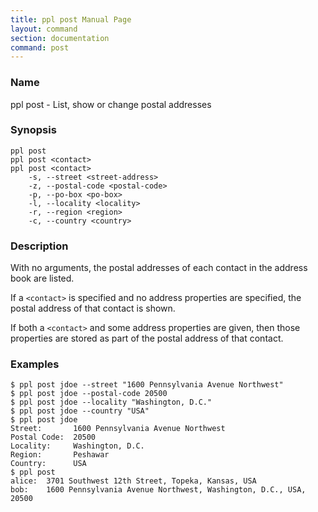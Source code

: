 ```yaml
---
title: ppl post Manual Page
layout: command
section: documentation
command: post
---
```


### Name

ppl post - List, show or change postal addresses

### Synopsis

    ppl post
    ppl post <contact>
    ppl post <contact>
        -s, --street <street-address>
        -z, --postal-code <postal-code>
        -p, --po-box <po-box>
        -l, --locality <locality>
        -r, --region <region>
        -c, --country <country>

### Description

With no arguments, the postal addresses of each contact in the address book are
listed.

If a `<contact>` is specified and no address properties are specified, the
postal address of that contact is shown.

If both a `<contact>` and some address properties are given, then those
properties are stored as part of the postal address of that contact.

### Examples

    $ ppl post jdoe --street "1600 Pennsylvania Avenue Northwest"
    $ ppl post jdoe --postal-code 20500
    $ ppl post jdoe --locality "Washington, D.C."
    $ ppl post jdoe --country "USA"
    $ ppl post jdoe
    Street:       1600 Pennsylvania Avenue Northwest
    Postal Code:  20500
    Locality:     Washington, D.C.
    Region:       Peshawar
    Country:      USA
    $ ppl post
    alice:  3701 Southwest 12th Street, Topeka, Kansas, USA
    bob:    1600 Pennsylvania Avenue Northwest, Washington, D.C., USA, 20500

